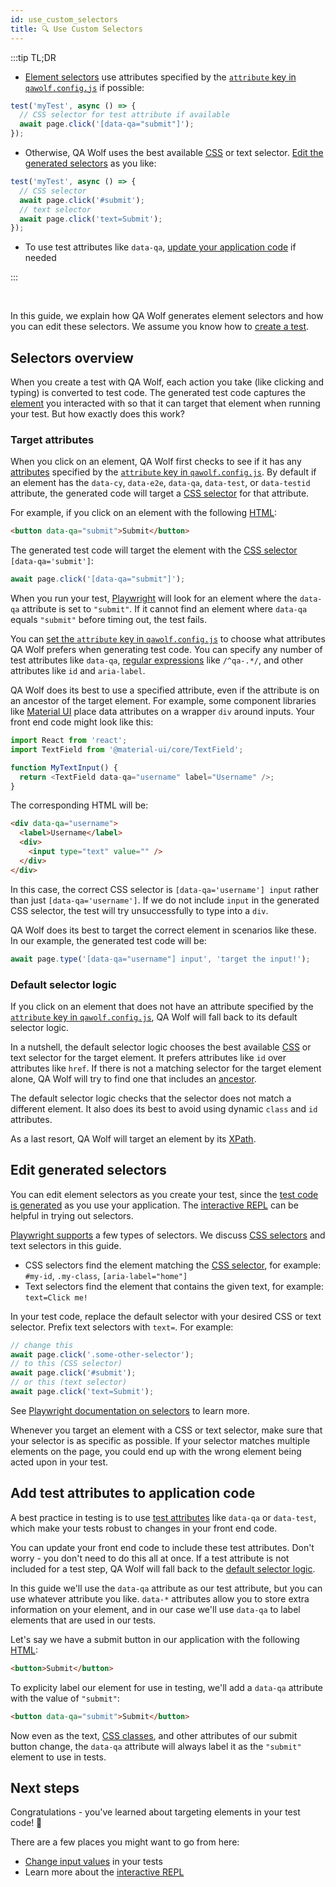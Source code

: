 ```yaml
---
id: use_custom_selectors
title: 🔍 Use Custom Selectors
---
```


:::tip TL;DR

- [Element selectors](#selectors-overview) use attributes specified by the [`attribute` key in `qawolf.config.js`](configure_qa_wolf#attribute) if possible:

```js
test('myTest', async () => {
  // CSS selector for test attribute if available
  await page.click('[data-qa="submit"]');
});
```

- Otherwise, QA Wolf uses the best available [CSS](https://developer.mozilla.org/en-US/docs/Web/CSS/CSS_Selectors) or text selector. [Edit the generated selectors](#edit-generated-selectors) as you like:

```js
test('myTest', async () => {
  // CSS selector
  await page.click('#submit');
  // text selector
  await page.click('text=Submit');
});
```

- To use test attributes like `data-qa`, [update your application code](#add-test-attributes-to-application-code) if needed

:::

<br/>

In this guide, we explain how QA Wolf generates element selectors and how you can edit these selectors. We assume you know how to [create a test](create_a_test).

## Selectors overview

When you create a test with QA Wolf, each action you take (like clicking and typing) is converted to test code. The generated test code captures the [element](https://developer.mozilla.org/en-US/docs/Glossary/Element) you interacted with so that it can target that element when running your test. But how exactly does this work?

### Target attributes

When you click on an element, QA Wolf first checks to see if it has any [attributes](https://developer.mozilla.org/en-US/docs/Learn/HTML/Introduction_to_HTML/Getting_started) specified by the [`attribute` key in `qawolf.config.js`](configure_qa_wolf#attribute). By default if an element has the `data-cy`, `data-e2e`, `data-qa`, `data-test`, or `data-testid` attribute, the generated code will target a [CSS selector](https://developer.mozilla.org/en-US/docs/Web/CSS/CSS_Selectors) for that attribute.

For example, if you click on an element with the following [HTML](https://developer.mozilla.org/en-US/docs/Web/HTML):

```html
<button data-qa="submit">Submit</button>
```

The generated test code will target the element with the [CSS selector](https://developer.mozilla.org/en-US/docs/Web/CSS/CSS_Selectors) `[data-qa='submit']`:

```js
await page.click('[data-qa="submit"]');
```

When you run your test, [Playwright](https://github.com/microsoft/playwright) will look for an element where the `data-qa` attribute is set to `"submit"`. If it cannot find an element where `data-qa` equals `"submit"` before timing out, the test fails.

You can [set the `attribute` key in `qawolf.config.js`](configure_qa_wolf#attribute) to choose what attributes QA Wolf prefers when generating test code. You can specify any number of test attributes like `data-qa`, [regular expressions](https://developer.mozilla.org/en-US/docs/Web/JavaScript/Guide/Regular_Expressions) like `/^qa-.*/`, and other attributes like `id` and `aria-label`.

QA Wolf does its best to use a specified attribute, even if the attribute is on an ancestor of the target element. For example, some component libraries like [Material UI](https://material-ui.com) place data attributes on a wrapper `div` around inputs. Your front end code might look like this:

```js
import React from 'react';
import TextField from '@material-ui/core/TextField';

function MyTextInput() {
  return <TextField data-qa="username" label="Username" />;
}
```

The corresponding HTML will be:

```html
<div data-qa="username">
  <label>Username</label>
  <div>
    <input type="text" value="" />
  </div>
</div>
```

In this case, the correct CSS selector is `[data-qa='username'] input` rather than just `[data-qa='username']`. If we do not include `input` in the generated CSS selector, the test will try unsuccessfully to type into a `div`.

QA Wolf does its best to target the correct element in scenarios like these. In our example, the generated test code will be:

```js
await page.type('[data-qa="username"] input', 'target the input!');
```

### Default selector logic

If you click on an element that does not have an attribute specified by the [`attribute` key in `qawolf.config.js`](configure_qa_wolf#attribute), QA Wolf will fall back to its default selector logic.

In a nutshell, the default selector logic chooses the best available [CSS](https://developer.mozilla.org/en-US/docs/Web/CSS/CSS_Selectors) or text selector for the target element. It prefers attributes like `id` over attributes like `href`. If there is not a matching selector for the target element alone, QA Wolf will try to find one that includes an [ancestor](https://developer.mozilla.org/en-US/docs/Web/API/Node/parentElement).

The default selector logic checks that the selector does not match a different element. It also does its best to avoid using dynamic `class` and `id` attributes.

As a last resort, QA Wolf will target an element by its [XPath](https://developer.mozilla.org/en-US/docs/Web/XPath).

## Edit generated selectors

You can edit element selectors as you create your test, since the [test code is generated](create_a_test#review-test-code) as you use your application. The [interactive REPL](use_the_repl) can be helpful in trying out selectors.

[Playwright supports](https://github.com/microsoft/playwright/blob/master/docs/selectors.md) a few types of selectors. We discuss [CSS selectors](https://developer.mozilla.org/en-US/docs/Web/CSS/CSS_Selectors) and text selectors in this guide.

- CSS selectors find the element matching the [CSS selector](https://developer.mozilla.org/en-US/docs/Web/CSS/CSS_Selectors), for example: `#my-id`, `.my-class`, `[aria-label="home"]`
- Text selectors find the element that contains the given text, for example: `text=Click me!`

In your test code, replace the default selector with your desired CSS or text selector. Prefix text selectors with `text=`. For example:

```js
// change this
await page.click('.some-other-selector');
// to this (CSS selector)
await page.click('#submit');
// or this (text selector)
await page.click('text=Submit');
```

See [Playwright documentation on selectors](https://github.com/microsoft/playwright/blob/master/docs/api.md#working-with-selectors) to learn more.

Whenever you target an element with a CSS or text selector, make sure that your selector is as specific as possible. If your selector matches multiple elements on the page, you could end up with the wrong element being acted upon in your test.

## Add test attributes to application code

A best practice in testing is to use [test attributes](https://developer.mozilla.org/en-US/docs/Learn/HTML/Howto/Use_data_attributes) like `data-qa` or `data-test`, which make your tests robust to changes in your front end code.

You can update your front end code to include these test attributes. Don't worry - you don't need to do this all at once. If a test attribute is not included for a test step, QA Wolf will fall back to the [default selector logic](#default-selector-logic).

In this guide we'll use the `data-qa` attribute as our test attribute, but you can use whatever attribute you like. `data-*` attributes allow you to store extra information on your element, and in our case we'll use `data-qa` to label elements that are used in our tests.

Let's say we have a submit button in our application with the following [HTML](https://developer.mozilla.org/en-US/docs/Web/HTML):

```html
<button>Submit</button>
```

To explicity label our element for use in testing, we'll add a `data-qa` attribute with the value of `"submit"`:

```html
<button data-qa="submit">Submit</button>
```

Now even as the text, [CSS classes](https://developer.mozilla.org/en-US/docs/Web/HTML/Global_attributes#attr-class), and other attributes of our submit button change, the `data-qa` attribute will always label it as the `"submit"` element to use in tests.

## Next steps

Congratulations - you've learned about targeting elements in your test code! 🎉

There are a few places you might want to go from here:

- [Change input values](change_input_values) in your tests
- Learn more about the [interactive REPL](use_the_repl)
